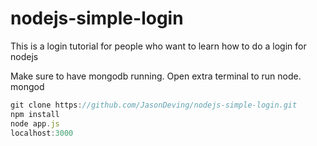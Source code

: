 # nodejs-simple-login
This is a login tutorial for people who want to learn how to do a login for nodejs

Make sure to have mongodb running. Open extra terminal to run node.
<br>mongod

```js
git clone https://github.com/JasonDeving/nodejs-simple-login.git
npm install
node app.js
localhost:3000



